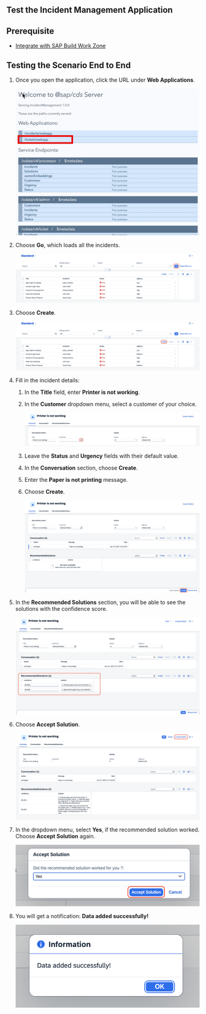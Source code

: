 ## Test the Incident Management Application

## Prerequisite

- [Integrate with SAP Build Work Zone](./integrate-workzone.md)

## Testing the Scenario End to End

1. Once you open the application, click the URL under **Web Applications**.

    ![webapp](../images/teste2e/open-webapp.png)

2. Choose **Go**, which loads all the incidents.

    ![testing](../images/teste2e/go.png)

3. Choose **Create**.

    ![testing](../images/teste2e/create.png)

4. Fill in the incident details:

    1. In the **Title** field, enter **Printer is not working**.
    
    2. In the **Customer** dropdown menu, select a customer of your choice.

        ![testing](../images/teste2e/valuehelp.png)

    3. Leave the **Status** and **Urgency** fields with their default value.

    4. In the **Conversation** section, choose **Create**.

    5. Enter the **Paper is not printing** message.

    6. Choose **Create**.

        ![testing](../images/teste2e/createinobject.png)

5. In the **Recommended Solutions** section, you will be able to see the solutions with the confidence score.

    ![testing](../images/teste2e/recommend.png)

6. Choose **Accept Solution**.

    ![testing](../images/teste2e/accept1.png)

7. In the dropdown menu, select **Yes**, if the recommended solution worked. Choose **Accept Solution** again.

    ![testing](../images/teste2e/accept2.png)

8. You will get a notification: **Data added successfully!**

    ![testing](../images/teste2e/data-saved.png)
